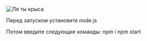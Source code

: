 ![Ля ты крыса](./image/rat.jpeg)

Перед запуском установите node.js

Потом введите следующие команды:
npm i
npm start
